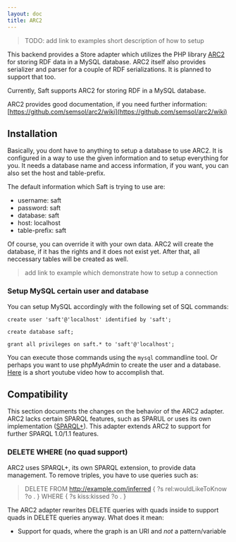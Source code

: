 ```yaml
---
layout: doc
title: ARC2
---
```


> TODO:
> add link to examples
> short description of how to setup

This backend provides a Store adapter which utilizes the PHP library [ARC2](https://github.com/semsol/arc2) for storing RDF data in a MySQL database. ARC2 itself also provides serializer and parser for a couple of RDF serializations. It is planned to support that too.

Currently, Saft supports ARC2 for storing RDF in a MySQL database. 

ARC2 provides good documentation, if you need further information: [https://github.com/semsol/arc2/wiki](https://github.com/semsol/arc2/wiki)


## Installation

Basically, you dont have to anything to setup a database to use ARC2. It is configured in a way to use the given information and to setup everything for you. It needs a database name and access information, if you want, you can also set the host and table-prefix. 

The default information which Saft is trying to use are:

- username: saft
- password: saft
- database: saft
- host: localhost
- table-prefix: saft

Of course, you can override it with your own data. ARC2 will create the database, if it has the rights and it does not exist yet. After that, all neccessary tables will be created as well.

> add link to example which demonstrate how to setup a connection

### Setup MySQL certain user and database

You can setup MySQL accordingly with the following set of SQL commands:

`create user 'saft'@'localhost' identified by 'saft';`

`create database saft;`

`grant all privileges on saft.* to 'saft'@'localhost';`

You can execute those commands using the `mysql` commandline tool. Or perhaps you want to use phpMyAdmin to create the user and a database. [Here](https://www.youtube.com/watch?v=lfjzAbaW32c) is a short youtube video how to accomplish that.

## Compatibility

This section documents the changes on the behavior of the ARC2 adapter. ARC2 lacks certain SPARQL features, such as SPARUL or uses its own implementation ([SPARQL+](https://github.com/semsol/arc2/wiki/SPARQL%2B)). This adapter extends ARC2 to support for further SPARQL 1.0/1.1 features.

### DELETE WHERE (no quad support)

ARC2 uses SPARQL+, its own SPARQL extension, to provide data management. To remove triples, you have to use queries such as:

> DELETE FROM <http://example.com/inferred> { ?s rel:wouldLikeToKnow ?o . } WHERE { ?s kiss:kissed ?o . }

The ARC2 adapter rewrites DELETE queries with quads inside to support quads in DELETE queries anyway. What does it mean:
- Support for quads, where the graph is an URI and *not* a pattern/variable
